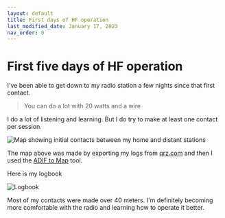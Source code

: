 ```yaml
---
layout: default
title: First days of HF operation
last_modified_date: January 17, 2023 
nav_order: 0
---
```


# First five days of HF operation

I've been able to get down to my radio station a few nights since that first contact.

> You can do a lot with 20 watts and a wire

I do a lot of listening and learning. But I do try to make at least one contact per session.

![Map showing initial contacts between my home and distant stations](contacts_map.png "Contacts made my first week of operation")

The map above was made by exporting my logs from [qrz.com](https://www.qrz.com/) and then I used the [ADIF to Map](https://www.levinecentral.com/adif2map/) tool.

Here is my logbook

![](logbook.png "Logbook")

Most of my contacts were made over 40 meters. I'm definitely becoming more comfortable with the radio
and learning how to operate it better.